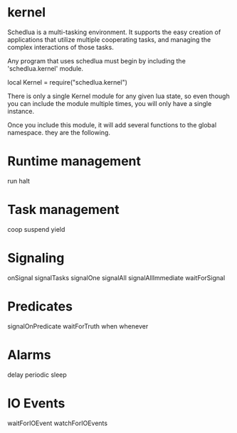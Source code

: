 kernel
======
Schedlua is a multi-tasking environment.  It supports the easy creation of applications
that utilize multiple cooperating tasks, and managing the complex interactions of those
tasks.

Any program that uses schedlua must begin by including the 'schedlua.kernel' module.

local Kernel = require("schedlua.kernel")

There is only a single Kernel module for any given lua state, so even though you can
include the module multiple times, you will only have a single instance.

Once you include this module, it will add several functions to the global namespace.
they are the following.

Runtime management
==================
run
halt

Task management
===============
coop
suspend
yield

Signaling
=========
onSignal
signalTasks
signalOne
signalAll
signalAllImmediate
waitForSignal

Predicates
==========
signalOnPredicate
waitForTruth
when
whenever

Alarms
======
delay
periodic
sleep

IO Events
=========
waitForIOEvent
watchForIOEvents

